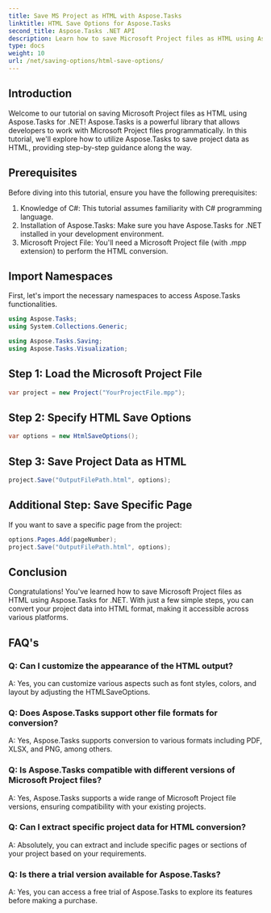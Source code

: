 ```yaml
---
title: Save MS Project as HTML with Aspose.Tasks
linktitle: HTML Save Options for Aspose.Tasks
second_title: Aspose.Tasks .NET API
description: Learn how to save Microsoft Project files as HTML using Aspose.Tasks for .NET. Convert project data effortlessly with our step-by-step guide.
type: docs
weight: 10
url: /net/saving-options/html-save-options/
---
```

## Introduction
Welcome to our tutorial on saving Microsoft Project files as HTML using Aspose.Tasks for .NET! Aspose.Tasks is a powerful library that allows developers to work with Microsoft Project files programmatically. In this tutorial, we'll explore how to utilize Aspose.Tasks to save project data as HTML, providing step-by-step guidance along the way.
## Prerequisites
Before diving into this tutorial, ensure you have the following prerequisites:
1. Knowledge of C#: This tutorial assumes familiarity with C# programming language.
2. Installation of Aspose.Tasks: Make sure you have Aspose.Tasks for .NET installed in your development environment.
3. Microsoft Project File: You'll need a Microsoft Project file (with .mpp extension) to perform the HTML conversion.

## Import Namespaces
First, let's import the necessary namespaces to access Aspose.Tasks functionalities.
```csharp
using Aspose.Tasks;
using System.Collections.Generic;

using Aspose.Tasks.Saving;
using Aspose.Tasks.Visualization;
```

## Step 1: Load the Microsoft Project File
```csharp
var project = new Project("YourProjectFile.mpp");
```
## Step 2: Specify HTML Save Options
```csharp
var options = new HtmlSaveOptions();
```
## Step 3: Save Project Data as HTML
```csharp
project.Save("OutputFilePath.html", options);
```
## Additional Step: Save Specific Page
If you want to save a specific page from the project:
```csharp
options.Pages.Add(pageNumber);
project.Save("OutputFilePath.html", options);
```

## Conclusion
Congratulations! You've learned how to save Microsoft Project files as HTML using Aspose.Tasks for .NET. With just a few simple steps, you can convert your project data into HTML format, making it accessible across various platforms.
## FAQ's
### Q: Can I customize the appearance of the HTML output?
A: Yes, you can customize various aspects such as font styles, colors, and layout by adjusting the HTMLSaveOptions.
### Q: Does Aspose.Tasks support other file formats for conversion?
A: Yes, Aspose.Tasks supports conversion to various formats including PDF, XLSX, and PNG, among others.
### Q: Is Aspose.Tasks compatible with different versions of Microsoft Project files?
A: Yes, Aspose.Tasks supports a wide range of Microsoft Project file versions, ensuring compatibility with your existing projects.
### Q: Can I extract specific project data for HTML conversion?
A: Absolutely, you can extract and include specific pages or sections of your project based on your requirements.
### Q: Is there a trial version available for Aspose.Tasks?
A: Yes, you can access a free trial of Aspose.Tasks to explore its features before making a purchase.
